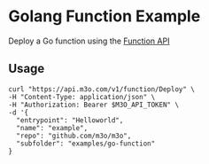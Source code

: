 # Golang Function Example

Deploy a Go function using the [Function API](https://m3o.com/function)

## Usage

```
curl "https://api.m3o.com/v1/function/Deploy" \
-H "Content-Type: application/json" \
-H "Authorization: Bearer $M3O_API_TOKEN" \
-d '{
  "entrypoint": "Helloworld",
  "name": "example",
  "repo": "github.com/m3o/m3o",
  "subfolder": "examples/go-function"
}
```
